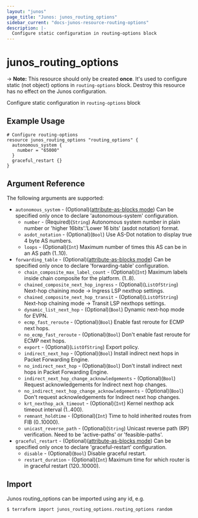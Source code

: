 ```yaml
---
layout: "junos"
page_title: "Junos: junos_routing_options"
sidebar_current: "docs-junos-resource-routing-options"
description: |-
  Configure static configuration in routing-options block
---
```


# junos_routing_options

-> **Note:** This resource should only be created **once**. It's used to configure static (not object) options in `routing-options` block. Destroy this resource has no effect on the Junos configuration.

Configure static configuration in `routing-options` block

## Example Usage

```hcl
# Configure routing-options
resource junos_routing_options "routing_options" {
  autonomous_system {
    number = "65000"
  }
  graceful_restart {}
}
```

## Argument Reference

The following arguments are supported:

* `autonomous_system` - (Optional)([attribute-as-blocks mode](https://www.terraform.io/docs/configuration/attr-as-blocks.html)) Can be specified only once to declare 'autonomous-system' configuration.
  * `number` - (Required)(`String`) Autonomous system number in plain number or 'higher 16bits'.'Lower 16 bits' (asdot notation) format.
  * `asdot_notation` - (Optional)(`Bool`) Use AS-Dot notation to display true 4 byte AS numbers.
  * `loops` - (Optional)(`Int`) Maximum number of times this AS can be in an AS path (1..10).
* `forwarding_table` - (Optional)([attribute-as-blocks mode](https://www.terraform.io/docs/configuration/attr-as-blocks.html)) Can be specified only once to declare 'forwarding-table' configuration.
  * `chain_composite_max_label_count` - (Optional)(`Int`) Maximum labels inside chain composite for the platform. (1..8).
  * `chained_composite_next_hop_ingress` - (Optional)(`ListOfString`) Next-hop chaining mode -> Ingress LSP nexthop settings.
  * `chained_composite_next_hop_transit` - (Optional)(`ListOfString`) Next-hop chaining mode -> Transit LSP nexthops settings.
  * `dynamic_list_next_hop` - (Optional)(`Bool`) Dynamic next-hop mode for EVPN.
  * `ecmp_fast_reroute` - (Optional)(`Bool`) Enable fast reroute for ECMP next hops.
  * `no_ecmp_fast_reroute` - (Optional)(`Bool`) Don't enable fast reroute for ECMP next hops.
  * `export` - (Optional)(`ListOfString`) Export policy.
  * `indirect_next_hop` - (Optional)(`Bool`) Install indirect next hops in Packet Forwarding Engine.
  * `no_indirect_next_hop` - (Optional)(`Bool`) Don't install indirect next hops in Packet Forwarding Engine.
  * `indirect_next_hop_change_acknowledgements` - (Optional)(`Bool`) Request acknowledgements for Indirect next hop changes.
  * `no_indirect_next_hop_change_acknowledgements` - (Optional)(`Bool`) Don't request acknowledgements for Indirect next hop changes.
  * `krt_nexthop_ack_timeout` - (Optional)(`Int`) Kernel nexthop ack timeout interval (1..400).
  * `remnant_holdtime` - (Optional)(`Int`) Time to hold inherited routes from FIB (0..10000).
  * `unicast_reverse_path` - (Optional)(`String`)  Unicast reverse path (RP) verification. Need to be 'active-paths' or 'feasible-paths'.
* `graceful_restart` - (Optional)([attribute-as-blocks mode](https://www.terraform.io/docs/configuration/attr-as-blocks.html)) Can be specified only once to declare 'graceful-restart' configuration.
  * `disable` - (Optional)(`Bool`) Disable graceful restart.
  * `restart_duration` - (Optional)(`Int`) Maximum time for which router is in graceful restart (120..10000).

## Import

Junos routing_options can be imported using any id, e.g.

```
$ terraform import junos_routing_options.routing_options random
```
